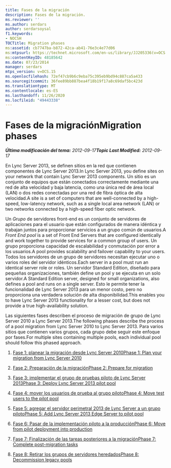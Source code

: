 ```yaml
---
title: Fases de la migración
description: Fases de la migración.
ms.reviewer: ''
ms.author: serdars
author: serdarsoysal
f1.keywords:
- NOCSH
TOCTitle: Migration phases
ms:assetid: cb7747ba-b872-42ca-ab41-76e3c4e77d06
ms:mtpsurl: https://technet.microsoft.com/en-us/library/JJ205336(v=OCS.15)
ms:contentKeyID: 48185642
ms.date: 07/23/2014
manager: serdars
mtps_version: v=OCS.15
ms.openlocfilehash: 72ef47cb9b6c9eba75c395eb9bd94c887ca5a433
ms.sourcegitcommit: 36fee89bb887bea4f18b19f17a8c69daf5bc423d
ms.translationtype: MT
ms.contentlocale: es-ES
ms.lasthandoff: 11/26/2020
ms.locfileid: "49443338"
---
```

# <a name="migration-phases"></a><span data-ttu-id="3c3ec-103">Fases de la migración</span><span class="sxs-lookup"><span data-stu-id="3c3ec-103">Migration phases</span></span>

<div data-xmlns="http://www.w3.org/1999/xhtml">

<div class="topic" data-xmlns="http://www.w3.org/1999/xhtml" data-msxsl="urn:schemas-microsoft-com:xslt" data-cs="https://msdn.microsoft.com/">

<div data-asp="https://msdn2.microsoft.com/asp">



</div>

<div id="mainSection">

<div id="mainBody"><span data-ttu-id="3c3ec-104">

<span> </span></span><span class="sxs-lookup"><span data-stu-id="3c3ec-104">

<span> </span></span></span>

<span data-ttu-id="3c3ec-105">_**Última modificación del tema:** 2012-09-17_</span><span class="sxs-lookup"><span data-stu-id="3c3ec-105">_**Topic Last Modified:** 2012-09-17_</span></span>

<span data-ttu-id="3c3ec-106">En Lync Server 2013, se definen sitios en la red que contienen componentes de Lync Server 2013.</span><span class="sxs-lookup"><span data-stu-id="3c3ec-106">In Lync Server 2013, you define sites on your network that contain Lync Server 2013 components.</span></span> <span data-ttu-id="3c3ec-107">Un sitio es un conjunto de equipos que están conectados correctamente mediante una red de alta velocidad y baja latencia, como una única red de área local (LAN) o dos redes conectadas por una red de fibra óptica de alta velocidad.</span><span class="sxs-lookup"><span data-stu-id="3c3ec-107">A site is a set of computers that are well-connected by a high-speed, low-latency network, such as a single local area network (LAN) or two networks connected by a high-speed fiber optic network.</span></span>

<span data-ttu-id="3c3ec-108">Un *Grupo* de servidores front-end es un conjunto de servidores de aplicaciones para el usuario que están configurados de manera idéntica y trabajan juntos para proporcionar servicios a un grupo común de usuarios.</span><span class="sxs-lookup"><span data-stu-id="3c3ec-108">A *Front End pool* is a set of Front End Servers that are configured identically and work together to provide services for a common group of users.</span></span> <span data-ttu-id="3c3ec-109">Un grupo proporciona capacidad de escalabilidad y conmutación por error a los usuarios.</span><span class="sxs-lookup"><span data-stu-id="3c3ec-109">A pool provides scalability and failover capability to your users.</span></span> <span data-ttu-id="3c3ec-110">Todos los servidores de un grupo de servidores necesitan ejecutar uno o varios roles del servidor idénticos.</span><span class="sxs-lookup"><span data-stu-id="3c3ec-110">Each server in a pool must run an identical server role or roles.</span></span> <span data-ttu-id="3c3ec-111">Un servidor Standard Edition, diseñado para pequeñas organizaciones, también define un pool y se ejecuta en un solo servidor.</span><span class="sxs-lookup"><span data-stu-id="3c3ec-111">A Standard Edition server, designed for small organizations, also defines a pool and runs on a single server.</span></span> <span data-ttu-id="3c3ec-112">Esto le permite tener la funcionalidad de Lync Server 2013 para un menor costo, pero no proporciona una verdadera solución de alta disponibilidad.</span><span class="sxs-lookup"><span data-stu-id="3c3ec-112">This enables you to have Lync Server 2013 functionality for a lesser cost, but does not provide a true high-availability solution.</span></span>

<span data-ttu-id="3c3ec-113">Las siguientes fases describen el proceso de migración de grupo de Lync Server 2010 a Lync Server 2013.</span><span class="sxs-lookup"><span data-stu-id="3c3ec-113">The following phases describe the process of a pool migration from Lync Server 2010 to Lync Server 2013.</span></span> <span data-ttu-id="3c3ec-114">Para varios sitios que contienen varios grupos, cada grupo debe seguir este enfoque por fases.</span><span class="sxs-lookup"><span data-stu-id="3c3ec-114">For multiple sites containing multiple pools, each individual pool should follow this phased approach.</span></span>

1.  [<span data-ttu-id="3c3ec-115">Fase 1: planear la migración desde Lync Server 2010</span><span class="sxs-lookup"><span data-stu-id="3c3ec-115">Phase 1: Plan your migration from Lync Server 2010</span></span>](phase-1-plan-your-migration-from-lync-server-2010.md)

2.  [<span data-ttu-id="3c3ec-116">Fase 2: Preparación de la migración</span><span class="sxs-lookup"><span data-stu-id="3c3ec-116">Phase 2: Prepare for migration</span></span>](phase-2-prepare-for-migration.md)

3.  [<span data-ttu-id="3c3ec-117">Fase 3: implementar el grupo de pruebas piloto de Lync Server 2013</span><span class="sxs-lookup"><span data-stu-id="3c3ec-117">Phase 3: Deploy Lync Server 2013 pilot pool</span></span>](phase-3-deploy-lync-server-2013-pilot-pool.md)

4.  [<span data-ttu-id="3c3ec-118">Fase 4: mover los usuarios de prueba al grupo piloto</span><span class="sxs-lookup"><span data-stu-id="3c3ec-118">Phase 4: Move test users to the pilot pool</span></span>](phase-4-move-test-users-to-the-pilot-pool.md)

5.  [<span data-ttu-id="3c3ec-119">Fase 5: agregar el servidor perimetral 2013 de Lync Server a un grupo piloto</span><span class="sxs-lookup"><span data-stu-id="3c3ec-119">Phase 5: Add Lync Server 2013 Edge Server to pilot pool</span></span>](phase-5-add-lync-server-2013-edge-server-to-pilot-pool.md)

6.  [<span data-ttu-id="3c3ec-120">Fase 6: Pasar de la implementación piloto a la producción</span><span class="sxs-lookup"><span data-stu-id="3c3ec-120">Phase 6: Move from pilot deployment into production</span></span>](phase-6-move-from-pilot-deployment-into-production.md)

7.  [<span data-ttu-id="3c3ec-121">Fase 7: Finalización de las tareas posteriores a la migración</span><span class="sxs-lookup"><span data-stu-id="3c3ec-121">Phase 7: Complete post-migration tasks</span></span>](phase-7-complete-post-migration-tasks.md)

8.  [<span data-ttu-id="3c3ec-122">Fase 8: Retirar los grupos de servidores heredados</span><span class="sxs-lookup"><span data-stu-id="3c3ec-122">Phase 8: Decommission legacy pools</span></span>](phase-8-decommission-legacy-pools.md)

<span data-ttu-id="3c3ec-123"></div>

<span> </span>

</div>

</div>

</span><span class="sxs-lookup"><span data-stu-id="3c3ec-123"></div>

<span> </span>

</div>

</div>

</span></span></div>

